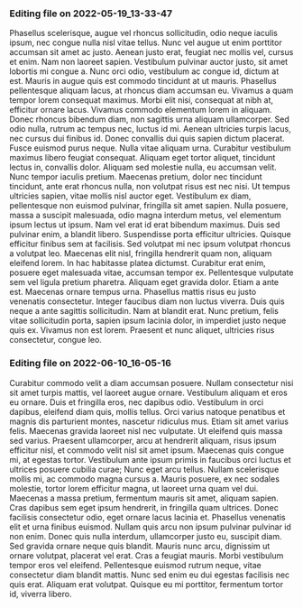 

### Editing file on 2022-05-19_13-33-47

Phasellus scelerisque, augue vel rhoncus sollicitudin, odio neque iaculis ipsum, nec congue nulla nisl vitae tellus. Nunc vel augue ut enim porttitor accumsan sit amet ac justo. Aenean justo erat, feugiat nec mollis vel, cursus et enim. Nam non laoreet sapien. Vestibulum pulvinar auctor justo, sit amet lobortis mi congue a. Nunc orci odio, vestibulum ac congue id, dictum at est. Mauris in augue quis est commodo tincidunt at ut mauris.
Phasellus pellentesque aliquam lacus, at rhoncus diam accumsan eu. Vivamus a quam tempor lorem consequat maximus. Morbi elit nisi, consequat at nibh at, efficitur ornare lacus. Vivamus commodo elementum lorem in aliquam. Donec rhoncus bibendum diam, non sagittis urna aliquam ullamcorper. Sed odio nulla, rutrum ac tempus nec, luctus id mi. Aenean ultricies turpis lacus, nec cursus dui finibus id. Donec convallis dui quis sapien dictum placerat. Fusce euismod purus neque. Nulla vitae aliquam urna. Curabitur vestibulum maximus libero feugiat consequat. Aliquam eget tortor aliquet, tincidunt lectus in, convallis dolor. Aliquam sed molestie nulla, eu accumsan velit.
Nunc tempor iaculis pretium. Maecenas pretium, dolor nec tincidunt tincidunt, ante erat rhoncus nulla, non volutpat risus est nec nisi. Ut tempus ultricies sapien, vitae mollis nisl auctor eget. Vestibulum ex diam, pellentesque non euismod pulvinar, fringilla sit amet sapien. Nulla posuere, massa a suscipit malesuada, odio magna interdum metus, vel elementum ipsum lectus ut ipsum. Nam vel erat id erat bibendum maximus. Duis sed pulvinar enim, a blandit libero. Suspendisse porta efficitur ultricies.
Quisque efficitur finibus sem at facilisis. Sed volutpat mi nec ipsum volutpat rhoncus a volutpat leo. Maecenas elit nisl, fringilla hendrerit quam non, aliquam eleifend lorem. In hac habitasse platea dictumst. Curabitur erat enim, posuere eget malesuada vitae, accumsan tempor ex. Pellentesque vulputate sem vel ligula pretium pharetra. Aliquam eget gravida dolor. Etiam a ante est. Maecenas ornare tempus urna. Phasellus mattis risus eu justo venenatis consectetur. Integer faucibus diam non luctus viverra. Duis quis neque a ante sagittis sollicitudin. Nam at blandit erat. Nunc pretium, felis vitae sollicitudin porta, sapien ipsum lacinia dolor, in imperdiet justo neque quis ex. Vivamus non est lorem. Praesent et nunc aliquet, ultricies risus consectetur, congue leo.




### Editing file on 2022-06-10_16-05-16

Curabitur commodo velit a diam accumsan posuere. Nullam consectetur nisi sit amet turpis mattis, vel laoreet augue ornare. Vestibulum aliquam et eros eu ornare. Duis et fringilla eros, nec dapibus odio. Vestibulum in orci dapibus, eleifend diam quis, mollis tellus. Orci varius natoque penatibus et magnis dis parturient montes, nascetur ridiculus mus. Etiam sit amet varius felis. Maecenas gravida laoreet nisl nec vulputate. Ut eleifend quis massa sed varius. Praesent ullamcorper, arcu at hendrerit aliquam, risus ipsum efficitur nisl, et commodo velit nisl sit amet ipsum. Maecenas quis congue mi, at egestas tortor. Vestibulum ante ipsum primis in faucibus orci luctus et ultrices posuere cubilia curae; Nunc eget arcu tellus. Nullam scelerisque mollis mi, ac commodo magna cursus a. Mauris posuere, ex nec sodales molestie, tortor lorem efficitur magna, ut laoreet urna quam vel dui. Maecenas a massa pretium, fermentum mauris sit amet, aliquam sapien.
Cras dapibus sem eget ipsum hendrerit, in fringilla quam ultrices. Donec facilisis consectetur odio, eget ornare lacus lacinia et. Phasellus venenatis elit et urna finibus euismod. Nullam quis arcu non ipsum pulvinar pulvinar id non enim. Donec quis nulla interdum, ullamcorper justo eu, suscipit diam. Sed gravida ornare neque quis blandit. Mauris nunc arcu, dignissim ut ornare volutpat, placerat vel erat. Cras a feugiat mauris. Morbi vestibulum tempor eros vel eleifend. Pellentesque euismod rutrum neque, vitae consectetur diam blandit mattis. Nunc sed enim eu dui egestas facilisis nec quis erat. Aliquam erat volutpat. Quisque eu mi porttitor, fermentum tortor id, viverra libero.


